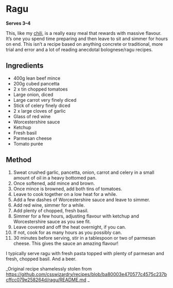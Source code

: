 # Ragu

**Serves 3–4**

This, like my [chili](https://github.com/csswizardry/recipes/tree/master/chili),
is a really easy meal that rewards with massive flavour. It’s one you spend
time preparing and then leave to sit and simmer for hours on end. This isn’t a
recipe based on anything concrete or traditional, more trial and error and a
lot of reading anecdotal bolognese/ragu recipes.

## Ingredients

* 400g lean beef mince
* 200g cubed pancetta
* 2 x tin chopped tomatoes
* Large onion, diced
* Large carrot very finely diced
* Stick of celery finely diced
* 2 x large cloves of garlic
* Glass of red wine
* Worcestershire sauce
* Ketchup
* Fresh basil
* Parmesan cheese
* Tomato purée

## Method

1.  Sweat crushed garlic, pancetta, onion, carrot and celery in a small amount
    of oil in a heavy bottomed pan.
2.  Once softened, add mince and brown.
3.  Once mince is browned, add both tins of tomatoes.
4.  Leave to cook together on a low heat for a while.
5.  Add a few dashes of Worcestershire sauce and leave to simmer.
6.  Add red wine, simmer for a while.
7.  Add plenty of chopped, fresh basil.
8.  Simmer for a few hours, adjusting flavour with ketchup and Worcestershire
    sauce as you see fit.
9.  Leave covered and off the heat overnight, if you can.
10. If not, cook for as many hours as you possibly can.
11. 30 minutes before serving, stir in a tablespoon or two of parmesan cheese.
    This gives the sauce an amazing flavour!

I typically serve ragu with fresh pasta topped with plenty of parmesan and
fresh, chopped basil. And a beer.

_Original recipe shamelessly stolen from https://github.com/csswizardry/recipes/blob/ba80003e470577c4575c237bcffcc079e258264d/ragu/README.md _
